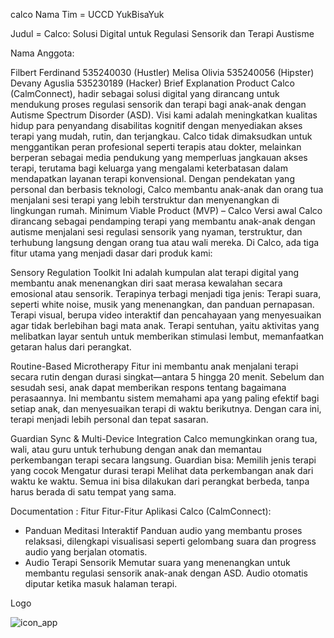 calco
Nama Tim = UCCD YukBisaYuk

Judul = Calco: Solusi Digital untuk Regulasi Sensorik dan Terapi Austisme

Nama Anggota:

Filbert Ferdinand 535240030 (Hustler)
Melisa Olivia 535240056 (Hipster)
Devany Aguslia 535230189 (Hacker)
Brief Explanation Product
Calco (CalmConnect), hadir sebagai solusi digital yang dirancang untuk mendukung proses regulasi sensorik dan terapi bagi anak-anak dengan Autisme Spectrum Disorder (ASD). Visi kami adalah meningkatkan kualitas hidup para penyandang disabilitas kognitif dengan menyediakan akses terapi yang mudah, rutin, dan terjangkau. Calco tidak dimaksudkan untuk menggantikan peran profesional seperti terapis atau dokter, melainkan berperan sebagai media pendukung yang memperluas jangkauan akses terapi, terutama bagi keluarga yang mengalami keterbatasan dalam mendapatkan layanan terapi konvensional. Dengan pendekatan yang personal dan berbasis teknologi, Calco membantu anak-anak dan orang tua menjalani sesi terapi yang lebih terstruktur dan menyenangkan di lingkungan rumah. Minimum Viable Product (MVP) – Calco Versi awal Calco dirancang sebagai pendamping terapi yang membantu anak-anak dengan autisme menjalani sesi regulasi sensorik yang nyaman, terstruktur, dan terhubung langsung dengan orang tua atau wali mereka. Di Calco, ada tiga fitur utama yang menjadi dasar dari produk kami:

Sensory Regulation Toolkit Ini adalah kumpulan alat terapi digital yang membantu anak menenangkan diri saat merasa kewalahan secara emosional atau sensorik. Terapinya terbagi menjadi tiga jenis: Terapi suara, seperti white noise, musik yang menenangkan, dan panduan pernapasan. Terapi visual, berupa video interaktif dan pencahayaan yang menyesuaikan agar tidak berlebihan bagi mata anak. Terapi sentuhan, yaitu aktivitas yang melibatkan layar sentuh untuk memberikan stimulasi lembut, memanfaatkan getaran halus dari perangkat.

Routine-Based Microtherapy Fitur ini membantu anak menjalani terapi secara rutin dengan durasi singkat—antara 5 hingga 20 menit. Sebelum dan sesudah sesi, anak dapat memberikan respons tentang bagaimana perasaannya. Ini membantu sistem memahami apa yang paling efektif bagi setiap anak, dan menyesuaikan terapi di waktu berikutnya. Dengan cara ini, terapi menjadi lebih personal dan tepat sasaran.

Guardian Sync & Multi-Device Integration Calco memungkinkan orang tua, wali, atau guru untuk terhubung dengan anak dan memantau perkembangan terapi secara langsung. Guardian bisa: Memilih jenis terapi yang cocok Mengatur durasi terapi Melihat data perkembangan anak dari waktu ke waktu. Semua ini bisa dilakukan dari perangkat berbeda, tanpa harus berada di satu tempat yang sama.

Documentation :
Fitur
Fitur-Fitur Aplikasi Calco (CalmConnect):
- Panduan Meditasi Interaktif Panduan audio yang membantu proses relaksasi, dilengkapi visualisasi seperti gelombang suara dan progress audio yang berjalan otomatis.
- Audio Terapi Sensorik Memutar suara yang menenangkan untuk membantu regulasi sensorik anak-anak dengan ASD. Audio otomatis diputar ketika masuk halaman terapi.

Logo

![icon_app](https://github.com/user-attachments/assets/7dd2755e-fbf3-4d91-bcab-74d43e231cf1)

